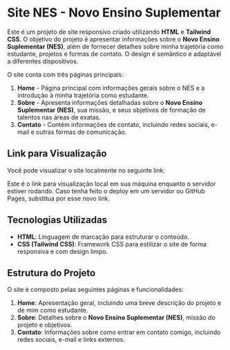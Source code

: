 # Site NES - Novo Ensino Suplementar

Este é um projeto de site responsivo criado utilizando **HTML** e **Tailwind CSS**. O objetivo do projeto é apresentar informações sobre o **Novo Ensino Suplementar (NES)**, além de fornecer detalhes sobre minha trajetória como estudante, projetos e formas de contato. O design é semântico e adaptável a diferentes dispositivos.

O site conta com três páginas principais:

1. **Home** - Página principal com informações gerais sobre o NES e a introdução à minha trajetória como estudante.
2. **Sobre** - Apresenta informações detalhadas sobre o **Novo Ensino Suplementar (NES)**, sua missão, e seus objetivos de formação de talentos nas áreas de exatas.
3. **Contato** - Contém informações de contato, incluindo redes sociais, e-mail e outras formas de comunicação.

## Link para Visualização

Você pode visualizar o site localmente no seguinte link:



Este é o link para visualização local em sua máquina enquanto o servidor estiver rodando. Caso tenha feito o deploy em um servidor ou GitHub Pages, substitua por esse novo link.

## Tecnologias Utilizadas

- **HTML**: Linguagem de marcação para estruturar o conteúdo.
- **CSS (Tailwind CSS)**: Framework CSS para estilizar o site de forma responsiva e com design limpo.

## Estrutura do Projeto

O site é composto pelas seguintes páginas e funcionalidades:

1. **Home**: Apresentação geral, incluindo uma breve descrição do projeto e de mim como estudante.
2. **Sobre**: Detalhes sobre o **Novo Ensino Suplementar (NES)**, missão do projeto e objetivos.
3. **Contato**: Informações sobre como entrar em contato comigo, incluindo redes sociais, e-mail e links externos.
